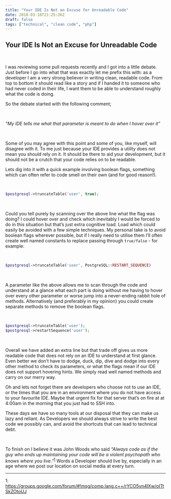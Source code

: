 ```yaml
---
title: "Your IDE Is Not an Excuse for Unreadable Code"
date: 2018-03-16T21:25:26Z
draft: false
tags: ["technical", "clean code", "php"]
---
```


## Your IDE Is Not an Excuse for Unreadable Code

&nbsp; 

I was reviewing some pull requests recently and I got into a  little debate. Just before I go into what that was exactly let me prefix this with: as a developer I am a very strong believer in writing clean, readable code. From top to bottom it should read like a story and if I handed it to someone who had never coded in their life, I want them to be able to understand roughly what the code is doing.

So the debate started with the following comment;

&nbsp;

_“My IDE tells me what that parameter is meant to do when I hover over it”_

&nbsp;

Some of you may agree with this point and some of you, like myself, will disagree with it. To me just because your IDE provides a utility does not mean you should rely on it. It should be there to aid your development, but it should not be a crutch that your code relies on to be readable.

Lets dig into it with a quick example involving boolean flags, something which can often refer to code smell on their own (and for good reason!).

&nbsp;

```php
$postgresql->truncateTable('user', true);
```

&nbsp;

Could you tell purely by scanning over the above line what the flag was doing? I could hover over and check which inevitably I would be forced to do in this situation but that’s just extra cognitive load. Load which could easily be avoided with a few simple techniques. My personal take is to avoid boolean flags wherever possible, but if I really need to utilise them I’ll often create well named constants to replace passing through `true/false` - for example:

&nbsp;

```php
$postgresql->truncateTable('user', PostgreSQL::RESTART_SEQUENCE)
```

&nbsp;

A parameter like the above allows me to scan through the code and understand at a glance what each part is doing without me having to hover over every other parameter or worse jump into a never-ending rabbit hole of methods. Alternatively (and preferably in my opinion) you could create separate methods to remove the boolean flags.

&nbsp;

```php
$postgresql->truncateTable('user');
$postgresql->restartSequence('user');
```

&nbsp;

Overall we have added an extra line but that trade off gives us more readable code that does not rely on an IDE to understand at first glance. Even better we don’t have to dodge, duck, dip, dive and dodge into every other method to check its parameters, or what the flags mean if our IDE does not support hovering hints. We simply read well named methods and carry on our merry way.

Oh and lets not forget there are developers who choose not to use an IDE, or the times that you are in an environment where you do not have access to your favourite IDE. Maybe that urgent fix for that server that’s on fire at at 4:00am in the morning that you just had to SSH into.

These days we have so many tools at our disposal that they can make us lazy and reliant. As Developers we should always strive to write the best code we possibly can, and avoid the shortcuts that can lead to technical debt.

  
&nbsp;

To finish on I believe it was John Woods who said _“Always code as if the guy who ends up maintaining your code will be a violent psychopath who knows where you live.”_<sup>[1](#quote-source)</sup> Words a Developer should live by, especially in an age where we post our location on social media at every turn.

---
<a name="quote-source">1</a>: https://groups.google.com/forum/#!msg/comp.lang.c++/rYCO5yn4lXw/oITtSkZOtoUJ
